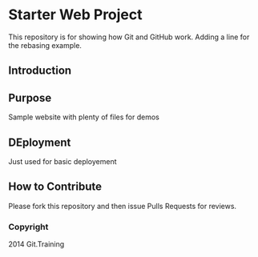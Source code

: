 # Starter Web Project

This repository is for showing how Git and GitHub work. Adding a line for the rebasing example.

## Introduction

## Purpose

Sample website with plenty of files for demos

## DEployment
Just used for basic deployement

## How to Contribute
  Please fork this repository and then issue Pulls Requests for reviews.

### Copyright

2014 Git.Training